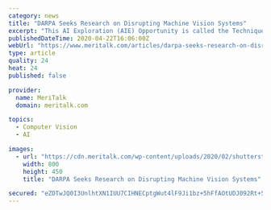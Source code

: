 ```yaml
---
category: news
title: "DARPA Seeks Research on Disrupting Machine Vision Systems"
excerpt: "This AI Exploration (AIE) Opportunity is called the Techniques for Machine Vision Disruption (TMVD) and is meant to “develop specific techniques to disrupt neural net-based computer vision technology in situations where neither the original training set not the specific vision architecture are available.” Additionally, the program will help ..."
publishedDateTime: 2020-04-22T16:06:00Z
webUrl: "https://www.meritalk.com/articles/darpa-seeks-research-on-disrupting-machine-vision-systems/"
type: article
quality: 24
heat: 24
published: false

provider:
  name: MeriTalk
  domain: meritalk.com

topics:
  - Computer Vision
  - AI

images:
  - url: "https://cdn.meritalk.com/wp-content/uploads/2020/02/shutterstock_529299211-min.jpg"
    width: 800
    height: 450
    title: "DARPA Seeks Research on Disrupting Machine Vision Systems"

secured: "eZDTwJQ0I3UnlhtXN1IUU7CIHNECptgWut4lF9Ji1bz+5hFfAOtUDJ092Rt+51Y4vt97g9yLGSpDLYh6f7LrW2UsiIshEjk46s6Q2kaWAdSL1qs9gVNWaPqZXZaTtcq3miZfBjn4hsULNt/StMtosP/290cp9Ixm9K0ahYi55AwyR3QPy+d3x2LVy3T5vE8dk+GJXMgKsxffXcoTPTporoX9zx4O/JZECOzg6OdCiWG7yebGcXo5JxzQWxs3ckEZQQzH6z0AIwngnJf4+EYExWz3f1jh2VDfZhYJQJ+ncoeO8kp9VzrZMHV/CzGUyd+exutwAZBG5g/6enhkWo9FibNulMNFwiZ20rGePU01qa/LcRGIxMt8/G0RVbJC3tEDdg/5k7WKjKKO8Uy4sdMat+j78m8Em/lbdtGNJLE++lFMoHvBg0W8EUQhmH/nvpcfTo/GgjiTtFgAOGZjb4DQ8XbkQAyKZ9PIx6LvRgeUbgs=;1CGsxg+J2RMyyPsyDMjK4A=="
---
```


